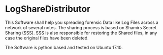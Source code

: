 # LogShareDistributor

This Software shall help you spreading forensic Data like Log Files across a network of several notes. The sharing process is based on Shamirs Secret Sharing (SSS). SSS is also responsible for restoring the Shared files, in any case the original files have been deleted.

The Software is python based and tested on Ubuntu 17.10.
